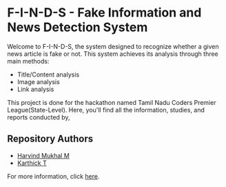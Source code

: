 # F-I-N-D-S - Fake Information and News Detection System

Welcome to F-I-N-D-S, the system designed to recognize whether a given news article is fake or not. This system achieves its analysis through three main methods:

- Title/Content analysis
- Image analysis
- Link analysis

This project is done for the hackathon named Tamil Nadu Coders Premier League(State-Level). Here, you'll find all the information, studies, and reports conducted by,

## Repository Authors

- [Harvind Mukhal M](https://github.com/harvind-here)
- [Karthick T](https://github.com/ikarthickthiyagarajan)

For more information, click [here](link-to-more-information).

